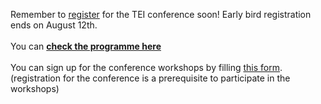Remember to [register](https://members.tei-c.org/event-5770052) for the TEI conference soon! Early bird registration ends on August 12th.
<br/> 
<br/> 
You can **[check the programme here](https://www.conftool.pro/tei2024/sessions.php)**
<br/> 
<br/> 
You can sign up for the conference workshops by filling [this form](https://forms.gle/x9u3KwRQSqk5gajE8).(registration for the conference is a prerequisite to participate in the workshops)